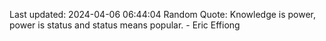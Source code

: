 Last updated: 2024-04-06 06:44:04
Random Quote: Knowledge is power, power is status and status means popular. - Eric Effiong